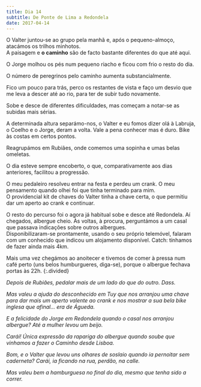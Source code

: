 ```yaml
---
title: Dia 14
subtitle: De Ponte de Lima a Redondela
date: 2017-04-14
---
```


O Valter juntou-se ao grupo pela manhã e, após o pequeno-almoço, atacámos os trilhos minhotos.\
A paisagem e **o caminho** são de facto bastante diferentes do que até aqui.

O Jorge molhou os pés num pequeno riacho e ficou com frio o resto do dia.

O número de peregrinos pelo caminho aumenta substancialmente.

Fico um pouco para trás, perco os restantes de vista e faço um desvio que me leva a descer até ao rio, para ter de subir tudo novamente.

Sobe e desce de diferentes dificuldades, mas começam a notar-se as subidas mais sérias.

A determinada altura separámo-nos, o Valter e eu fomos dizer olá à Labruja, o Coelho e o Jorge, deram a volta. Vale a pena conhecer mas é duro. Bike às costas em certos pontos.

Reagrupámos em Rubiães, onde comemos uma sopinha e umas belas omeletas.

O dia esteve sempre encoberto, o que, comparativamente aos dias anteriores, facilitou a progressão.

O meu pedaleiro resolveu entrar na festa e perdeu um crank. O meu pensamento quando olhei foi que tinha terminado para mim.\
O providencial kit de chaves do Valter tinha a chave certa, o que permitiu dar um aperto ao crank e continuar.

O resto do percurso foi o agora já habitual sobe e desce até Redondela. Aí chegados, albergue cheio. Às voltas, à procura, perguntámos a um casal que passava indicações sobre outros albergues.\
Disponibilizaram-se prontamente, usando o seu próprio telemóvel, falaram com um conhecido que indicou um alojamento disponível. Catch: tínhamos de fazer ainda mais 4km.

Mais uma vez chegámos ao anoitecer e tivemos de comer à pressa num café perto (uns belos humburgueres, diga-se), porque o albergue fechava portas às 22h.
{:.divided}

*Depois de Rubiães, pedalar mais de um lado do que do outro. Dass.*

*Mas valeu a ajuda do desconhecido em Tuy que nos arranjou uma chave para dar mais um aperto valente ao crank e nos mostrar a sua bela bike inglesa que afinal... era de Águeda.*

*E a felicidade do Jorge em Redondela quando o casal nos arranjou albergue? Até a mulher levou um beijo.*

*Carái! Única expressão da rapariga do albergue quando soube que vinhamos a fazer o Caminho desde Lisboa.*

*Bom, e o Valter que levou uns olhares de soslaio quando ia pernoitar sem caderneta? Carái, ia ficando na rua, perdão, na calle.*

*Mas valeu bem a hamburguesa no final do dia, mesmo que tenha sido a correr.*
